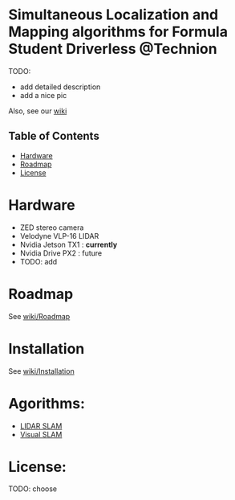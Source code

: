 # Simultaneous Localization and Mapping algorithms for Formula Student Driverless @Technion
TODO: 
- add detailed description
- add a nice pic

Also, see our [wiki](https://github.com/aslyansky-m/FSTD_SLAM/wiki)

## Table of Contents
- [Hardware](#Hardware)
- [Roadmap](#Roadmap)
- [License](#License)

# Hardware
- ZED stereo camera
- Velodyne VLP-16 LIDAR
- Nvidia Jetson TX1 : **currently**
- Nvidia Drive PX2 : future
- TODO: add

# Roadmap
See [wiki/Roadmap](https://github.com/aslyansky-m/FSTD_SLAM/wiki/Roadmap)

# Installation
See [wiki/Installation](https://github.com/aslyansky-m/FSTD_SLAM/wiki/Installation)

# Agorithms:
- [LIDAR SLAM](https://github.com/aslyansky-m/FSTD_SLAM/wiki/LIDAR-SLAM)
- [Visual SLAM](https://github.com/aslyansky-m/FSTD_SLAM/wiki/Visual-SLAM)

# License:
  TODO: choose
